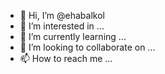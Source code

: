 - 👋 Hi, I’m @ehabalkol
- 👀 I’m interested in ...
- 🌱 I’m currently learning ...
- 💞️ I’m looking to collaborate on ...
- 📫 How to reach me ...

<!---
ehabalkol/ehabalkol is a ✨ special ✨ repository because its `README.md` (this file) appears on your GitHub profile.
You can click the Preview link to take a look at your changes.
--->
